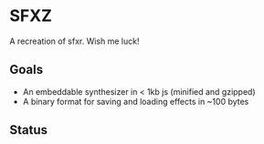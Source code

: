 SFXZ
====

A recreation of sfxr. Wish me luck!


Goals
-----

- An embeddable synthesizer in < 1kb js (minified and gzipped)
- A binary format for saving and loading effects in ~100 bytes

Status
------

